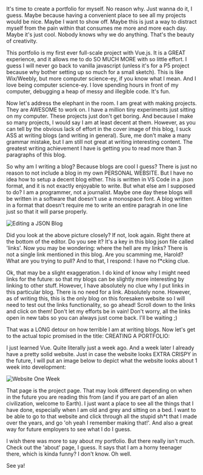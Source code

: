 It's time to create a portfolio for myself. No reason why. Just wanna do it, I guess. Maybe because having a convenient place to see all my projects would be nice. Maybe I want to show off. Maybe this is just a way to distract myself from the pain within that consumes me more and more each day. Maybe it's just cool. Nobody knows why we do anything. That's the beauty of creativity.

This portfolio is my first ever full-scale project with Vue.js. It is a GREAT experience, and it allows me to do SO MUCH MORE with so little effort. I guess I will never go back to vanilla javascript (unless it's for a P5 project because why bother setting up so much for a small sketch). This is like Wix/Weebly, but more computer science-ey, if you know what I mean. And I love being computer science-ey. I love spending hours in front of my computer, debugging a heap of messy and illegible code. It's fun.

Now let's address the elephant in the room. I am great with making projects. They are AWESOME to work on. I have a million tiny experiments just sitting on my computer. These projects just don't get boring. And because I make so many projects, I would say I am at least decent at them. However, as you can tell by the obvious lack of effort in the cover image of this blog, I suck ASS at writing blogs (and writing in general). Sure, me don't make a many grammar mistake, but I am still not great at writing interesting content. The greatest writing achievement I have is getting you to read more than 3 paragraphs of this blog.

So why am I writing a blog? Because blogs are cool I guess? There is just no reason to not include a blog in my own PERSONAL WEBSITE. But I have no idea how to setup a decent blog either. This is written in VS Code in a .json format, and it is not exactly enjoyable to write. But what else am I supposed to do? I am a programmer, not a journalist. Maybe one day these blogs will be written in a software that doesn't use a monospace font. A blog written in a format that doesn't require me to write an entire paragrah in one line just so that it will parse properly.

![Editing a JSON Blog](https://api.haroldkwan.com/blogs/images/editingAJsonBlog.png)

Did you look at the above picture closely? If not, look again. Right there at the bottom of the editor. Do you see it? It's a key in this blog json file called 'links'. Now you may be wondering: where the hell are my links? There is not a single link mentioned in this blog. Are you scamming me, Harold? What are you trying to pull? And to that, I respond: I have no f\*cking clue.

Ok, that may be a slight exaggeration. I do kind of know why I might need links for the future: so that my blogs can be slightly more interesting by linking to other stuff. However, I have absolutely no clue why I put links in this particular blog. There is no need for a link. Absolutely none. However, as of writing this, this is the only blog on this foresaken website so I will need to test out the links functionality, so go ahead! Scroll down to the links and click on them! Don't let my efforts be in vain! Don't worry, all the links open in new tabs so you can always just come back. I'll be waiting ;)

That was a LONG detour on how terrible I am at writing blogs. Now let's get to the actual topic promised in the title: CREATING A PORTFOLIO:

I just learned Vue. Quite literally just a week ago. And a week later I already have a pretty solid website. Just in case the website looks EXTRA CRISPY in the future, I will put an image below to depict what the website looks about 1 week into development:

![Website One Week](https://api.haroldkwan.com/blogs/images/websiteOneWeek.png)

That page is the project page. That may look different depending on when in the future you are reading this from (and if you are part of an alien civilization, welcome to Earth). I just want a place to see all the things that I have done, especially when I am old and grey and sitting on a bed. I want to be able to go to that website and click through all the stupid sh\*t that I made over the years, and go 'oh yeah I remember making that!'. And also a great way for future employers to see what I do I guess.

I wish there was more to say about my portfolio. But there really isn't much. Check out the 'about' page, I guess. It says that I am a horny teenager there, which is kinda funny? I don't know. Oh well.

See ya!

